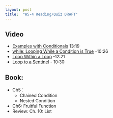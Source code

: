 ```yaml
---
layout: post
title:  "W5-4 Reading/Quiz DRAFT"
---
```


## Video 
- [Examples with Conditionals](https://www.youtube.com/watch?v=aUghLpFuPj0) 13:19
- [while: Looping While a Condition is True](https://www.youtube.com/watch?v=v7x1U600WS0) -10:26
-  [Loop Within a Loop](https://www.youtube.com/watch?v=RkkkIFmUYRs) -12:21
-  [Loop to a Sentinel](https://www.youtube.com/watch?v=mLMZyewKdyc) - 10:30
## Book:
- Ch5：
	- Chained Condition
	- Nested Condition
- Ch6:  Fruitful Function 
- Review: Ch. 10: List 
